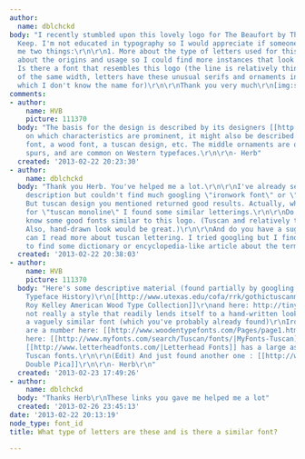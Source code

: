 ```yaml
---
author:
  name: dblchckd
body: "I recently stumbled upon this lovely logo for The Beaufort by The Company You
  Keep. I'm not educated in typography so I would appreciate if someone could tell
  me two things:\r\n\r\n1. More about the type of letters used for this logo. Anything
  about the origins and usage so I could find more instances that look alike.\r\n\r\n2.
  Is there a font that resembles this logo (the line is relatively thin and always
  of the same width, letters have these unusual serifs and ornaments in the middle
  which I don't know the name for)\r\n\r\nThank you very much\r\n[img:sites/default/files/old-images/BFRT_00-756x492_5610.jpg]"
comments:
- author:
    name: HVB
    picture: 111370
  body: "The basis for the design is described by its designers [[http://incredibletypes.com/the-beaufort/|HERE]].\r\n\r\nDepending
    on which characteristics are prominent, it might also be described as an ironwork
    font, a wood font, a tuscan design, etc. The middle ornaments are often called
    spurs, and are common on Western typefaces.\r\n\r\n- Herb"
  created: '2013-02-22 20:23:30'
- author:
    name: dblchckd
  body: "Thank you Herb. You've helped me a lot.\r\n\r\nI've already seen the designers
    description but couldn't find much googling \"ironwork font\" or \"sport insignias\".
    But tuscan design you mentioned returned good results. Actually, when I looked
    for \"tuscan monoline\" I found some similar letterings.\r\n\r\nDo you maybe have
    know some good fonts similar to this logo. (Tuscan and relatively thin monoline.
    Also, hand-drawn look would be great.)\r\n\r\nAnd do you have a suggestion where
    can I read more about tuscan lettering. I tried googling but I find it very hard
    to find some dictionary or encyclopedia-like article about the term."
  created: '2013-02-22 20:38:03'
- author:
    name: HVB
    picture: 111370
  body: "Here's some descriptive material (found partially by googling for Tuscan
    Typeface History)\r\n[[http://www.utexas.edu/cofa/rrk/gothictuscanmenu.php|Rob
    Roy Kelley American Wood Type Collection]]\r\nand here: http://tinyurl.com/bcbl8tv\r\n\r\nIt's
    not really a style that readily lends itself to a hand-written look.\r\n\r\nHere's
    a vaguely similar font (which you've probably already found)\r\nIronworks (Fonts.com)\r\nThere
    are a number here: [[http://www.woodentypefonts.com/Pages/page1.html|Woodentypefonts.com]]\r\nand
    here: [[http://www.myfonts.com/search/Tuscan/fonts/|MyFonts-Tuscan]]\r\nAlso,
    [[http://www.letterheadfonts.com/|Letterhead Fonts]] has a large assortment of
    Tuscan fonts.\r\n\r\n(Edit) And just found another one : [[http://www.youworkforthem.com/font/T0709/bruce-double-pica|Bruce
    Double Pica]]\r\n\r\n- Herb\r\n"
  created: '2013-02-23 17:49:26'
- author:
    name: dblchckd
  body: "Thanks Herb\r\nThese links you gave me helped me a lot"
  created: '2013-02-26 23:45:13'
date: '2013-02-22 20:13:19'
node_type: font_id
title: What type of letters are these and is there a similar font?

---
```

